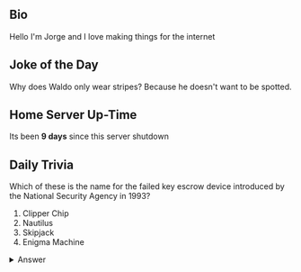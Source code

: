 ## Bio

Hello I'm Jorge and I love making things for the internet

## Joke of the Day

Why does Waldo only wear stripes? Because he doesn't want to be spotted.

## Home Server Up-Time

Its been **9 days** since this server shutdown


## Daily Trivia

Which of these is the name for the failed key escrow device introduced by the National Security Agency in 1993?
 1. Clipper Chip
 2. Nautilus
 3. Skipjack
 4. Enigma Machine

<details>
  <summary>Answer</summary>
  Clipper Chip
</details>
